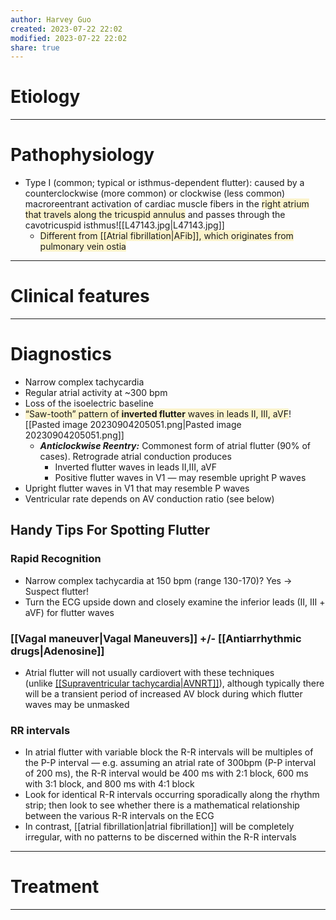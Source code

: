 ```yaml
---
author: Harvey Guo
created: 2023-07-22 22:02
modified: 2023-07-22 22:02
share: true
---
```

# Etiology


---
# Pathophysiology
- Type I (common; typical or isthmus-dependent flutter): caused by a counterclockwise (more common) or clockwise (less common) macroreentrant activation of cardiac muscle fibers in the <span style="background:rgba(240, 200, 0, 0.2)">right atrium that travels along the tricuspid annulus</span> and passes through the cavotricuspid isthmus![[L47143.jpg|L47143.jpg]]
	- <span style="background:rgba(240, 200, 0, 0.2)">Different from [[Atrial fibrillation|AFib]], which originates from pulmonary vein ostia</span>

---
# Clinical features


---
# Diagnostics
- Narrow complex tachycardia
- Regular atrial activity at ~300 bpm
- Loss of the isoelectric baseline
- <span style="background:rgba(240, 200, 0, 0.2)">“Saw-tooth” pattern of **inverted flutter** waves in leads II, III, aVF</span>![[Pasted image 20230904205051.png|Pasted image 20230904205051.png]]
	- **_Anticlockwise Reentry:_** Commonest form of atrial flutter (90% of cases). Retrograde atrial conduction produces
		- Inverted flutter waves in leads II,III, aVF
		- Positive flutter waves in V1 — may resemble upright P waves
- Upright flutter waves in V1 that may resemble P waves
- Ventricular rate depends on AV conduction ratio (see below)
## **Handy Tips For Spotting Flutter**
### Rapid Recognition
- Narrow complex tachycardia at 150 bpm (range 130-170)? Yes -> Suspect flutter!
- Turn the ECG upside down and closely examine the inferior leads (II, III + aVF) for flutter waves
### [[Vagal maneuver|Vagal Maneuvers]] +/- [[Antiarrhythmic drugs|Adenosine]]
- Atrial flutter will not usually cardiovert with these techniques (unlike [[[Supraventricular tachycardia|AVNRT]]](https://litfl.com/supraventricular-tachycardia-svt-ecg-library/)), although typically there will be a transient period of increased AV block during which flutter waves may be unmasked
### RR intervals
- In atrial flutter with variable block the R-R intervals will be multiples of the P-P interval — e.g. assuming an atrial rate of 300bpm (P-P interval of 200 ms), the R-R interval would be 400 ms with 2:1 block, 600 ms with 3:1 block, and 800 ms with 4:1 block
- Look for identical R-R intervals occurring sporadically along the rhythm strip; then look to see whether there is a mathematical relationship between the various R-R intervals on the ECG
- In contrast, [[atrial fibrillation|atrial fibrillation]] will be completely irregular, with no patterns to be discerned within the R-R intervals

---
# Treatment


---
